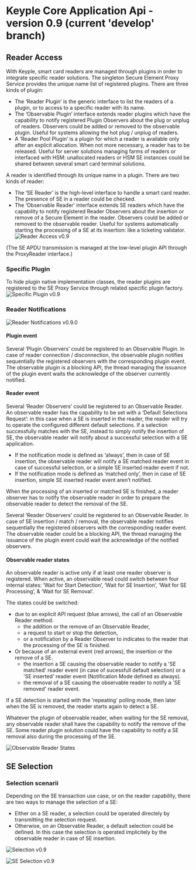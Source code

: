 # Keyple Core Application Api - version 0.9 (current 'develop' branch)
## Reader Access
With Keyple, smart card readers are managed through plugins in order to integrate specific reader solutions.
The singleton Secure Element Proxy Service provides the unique name list of registered plugins. There are three kinds of plugin:
 - The ‘Reader Plugin’ is the generic interface to list the readers of a plugin, or to access to a specific reader with its name.
 - The ‘Observable Plugin’ interface extends reader plugins which have the capability to notify registered Plugin Observers about the plug or unplug of readers. Observers could be added or removed to the observable plugin. Useful for systems allowing the hot plug / unplug of readers.
 - A ‘Reader Pool Plugin’ is a plugin for which a reader is available only after an explicit allocation. When not more necessary, a reader has to be released. Useful for server solutions managing farms of readers or interfaced with HSM: unallocated readers or HSM SE instances could be shared between several smart card terminal solutions.

A reader is identified through its unique name in a plugin. There are two kinds of reader:
 - The ‘SE Reader’ is the high-level interface to handle a smart card reader. The presence of SE in a reader could be checked.
 - The ‘Observable Reader’ interface extends SE readers which have the capability to notify registered Reader Observers about the insertion or remove of a Secure Element in the reader. Observers could be added or removed to the observable reader. Useful for systems automatically starting the processing of a SE at its insertion: like a ticketing validator.
![Reader Access v0.9](img/KeypleCore_ApplicationApi_ClassDiag_SE_Proxy_PluginSettingAndReaderAccess_0_9_0.svg)

(The SE APDU transmission is managed at the low-level plugin API through the ProxyReader interface.)

### Specific Plugin
To hide plugin native implementation classes, the reader plugins are registered to the SE Proxy Service through related specific plugin factory.
![Specific Plugin v0.9](img/KeypleCore_ApplicationApi_ClassDiag_SE_Proxy_SpecificPluginAndReader_0_9_0.svg)

### Reader Notifications
![Reader Notifications v0.9.0](img/KeypleCore_ApplicationApi_ClassDiag_SE_Proxy_ObservablePluginAndReaderEvents_0_9_0.svg)

#### Plugin event
Several ‘Plugin Observers’ could be registered to an Observable Plugin. In case of reader connection / disconnection, the observable plugin notifies sequentially the registered observers with the corresponding plugin event.
The observable plugin is a blocking API, the thread managing the issuance of the plugin event waits the acknowledge of the observer currently notified.

#### Reader event
Several ‘Reader Observers’ could be registered to an Observable Reader.
An observable reader has the capability to be set with a ‘Default Selections Request’: in this case when a SE is inserted in the reader, the reader will try to operate the configured different default selections. If a selection successfully matches with the SE, instead to simply notify the insertion of SE, the observable reader will notify about a successful selection with a SE application.
 - If the notification mode is defined as ‘always’, then in case of SE insertion, the observable reader will notify a SE matched reader event in case of successful selection, or a simple SE inserted reader event if not.
 - If the notification mode is defined as ‘matched only’, then in case of SE insertion, simple SE inserted reader event aren’t notified.

When the processing of an inserted or matched SE is finished, a reader observer has to notify the observable reader in order to prepare the observable reader to detect the removal of the SE.

Several ‘Reader Observers’ could be registered to an Observable Reader. In case of SE insertion / match / removal, the observable reader notifies sequentially the registered observers with the corresponding reader event. The observable reader could be a blocking API, the thread managing the issuance of the plugin event could wait the acknowledge of the notified observers.

#### Observable reader states
An observable reader is active only if at least one reader observer is registered. When active, an observable read could switch between four internal states: ‘Wait for Start Detection’, ‘Wait for SE Insertion’, ‘Wait for SE Processing’, & ‘Wait for SE Removal’.

The states could be switched:
 - due to an explicit API request (blue arrows), the call of an Observable Reader method:
   - the addition or the remove of an Observable Reader,
   - a request to start or stop the detection,
   - or a notification by a Reader Observer to indicates to the reader that the processing of the SE is finished.
 - Or because of an external event (red arrows), the insertion or the remove of a SE.
   - the insertion a SE causing the observable reader to notify a 'SE matched' reader event (in case of sucessfull default selection) or a 'SE inserted' reader event (Notification Mode defined as always).
   - the removal of a SE causing the observable reader to notify a 'SE removed' reader event.

If a SE detection is started with the 'repeating' polling mode, then later when the SE is removed, the reader starts again to detect a SE.

Whatever the plugin of observable reader, when waiting for the SE removal, any observable reader shall have the capability to notify the remove of the SE.
Some reader plugin solution could have the capability to notify a SE removal also during the processing of the SE.
 
![Observable Reader States](img/KeypleCore_ApplicationApi_StateDiag_SE_Proxy_ObservableReaderStates.svg)

## SE Selection

### Selection scenarii
Depending on the SE transaction use case, or on the reader capability, there are two ways to manage the selection of a SE:
 - Either on a SE reader, a selection could be operated directely by transmitting the selection request.
 - Otherwise, on an Observable Reader, a default selection could be defined. In this case the selection is operated implicitely by the observable reader in case of SE insertion. 
 
![Selection v0.9](img/KeypleCore_ApplicationApi_ActivityDiag_Selection_Scenarii.svg)

![SE Selection v0.9](img/KeypleCore_ApplicationApi_ClassDiag_Selection_SelectorAndSelection_0_9_0.svg)

